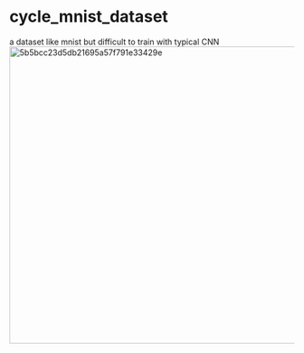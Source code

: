 # cycle_mnist_dataset
a dataset like mnist but difficult to train with typical CNN
<img width="525" alt="5b5bcc23d5db21695a57f791e33429e" src="https://user-images.githubusercontent.com/68770027/161553653-73466714-feda-43a9-a1b4-b6aa143aa5d1.png">
